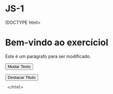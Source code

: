 # JS-1
!DOCTYPE html>

<html lang="pt-BR">

<head>

<meta charset="UTF-8">

<meta name="viewport" content="width=device-width, initial-scale=1.0">

<title>Exercício querySelector</title>

<style>

.destaque (

background-color: yellow;

}

</style>

 </head>

<body>

<h1 class="titulo">Bem-vindo ao exercíciol</h1>

<p class="descricao">Este é um parágrafo para ser modificado.</p>

<button class="mudarTextoBotao">Mudar Texto</button>

<button class="destacarBotao">Destacar Titulo</button>

<script src="script.js"></script>

</body>

     </html>